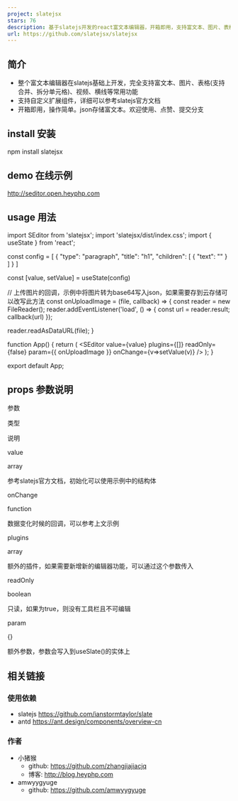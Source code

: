 ```yaml
---
project: slatejsx
stars: 76
description: 基于slatejs开发的react富文本编辑器，开箱即用，支持富文本、图片、表格(合并拆分单元格)、视频等
url: https://github.com/slatejsx/slatejsx
---
```


简介
--

-   整个富文本编辑器在slatejs基础上开发，完全支持富文本、图片、表格(支持合并、拆分单元格)、视频、横线等常用功能
-   支持自定义扩展组件，详细可以参考slatejs官方文档
-   开箱即用，操作简单。json存储富文本。欢迎使用、点赞、提交分支

install 安装
----------

npm install slatejsx

demo 在线示例
---------

http://seditor.open.heyphp.com

usage 用法
--------

import SEditor from 'slatejsx';
import 'slatejsx/dist/index.css';
import { useState } from 'react';

const config \= \[
  {
   "type": "paragraph",
   "title": "h1",
   "children": \[
    {
     "text": ""
    }
   \]
  }
\]

const \[value, setValue\] \= useState(config)

// 上传图片的回调，示例中将图片转为base64写入json，如果需要存到云存储可以改写此方法
const onUploadImage \= (file, callback) \=> {
  const reader \= new FileReader();
  reader.addEventListener('load', () \=> {
      const url \= reader.result;
      callback(url)
  });

  reader.readAsDataURL(file);
}

function App() {
  return (
    <SEditor
      value\={value}
      plugins\={\[\]}
      readOnly\={false}
      param\={{ onUploadImage }}
      onChange\={v\=>setValue(v)}
    />
  );
}

export default App; 

props 参数说明
----------

参数

类型

说明

value

array

参考slatejs官方文档，初始化可以使用示例中的结构体

onChange

function

数据变化时候的回调，可以参考上文示例

plugins

array

额外的插件，如果需要新增新的编辑器功能，可以通过这个参数传入

readOnly

boolean

只读，如果为true，则没有工具栏且不可编辑

param

{}

额外参数，参数会写入到useSlate()的实体上

相关链接
----

### 使用依赖

-   slatejs https://github.com/ianstormtaylor/slate
-   antd https://ant.design/components/overview-cn

### 作者

-   小猪猴
    -   github: https://github.com/zhangjiajiacjq
    -   博客: http://blog.heyphp.com
-   amwyygyuge
    -   github: https://github.com/amwyygyuge
